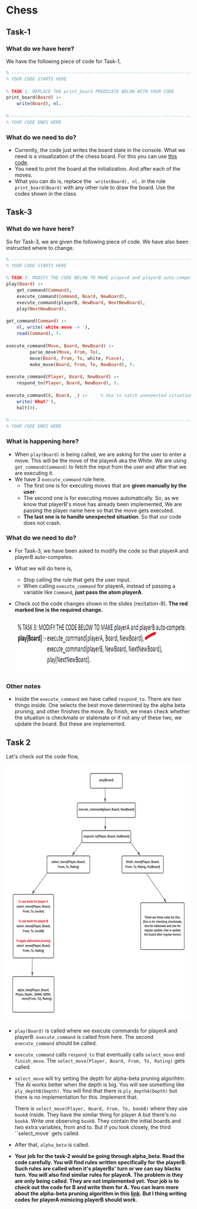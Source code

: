 # Chess

## Task-1
### What do we have here?
We have the following piece of code for Task-1,
```prolog
% ------------------------------------------------------------------------------
% YOUR CODE STARTS HERE

% TASK 1: REPLACE THE print_board PREDICATE BELOW WITH YOUR CODE
print_board(Board) :-
    write(Board), nl.

% ------------------------------------------------------------------------------
% YOUR CODE ENDS HERE
```

### What do we need to do? 
- Currently, the code just writes the board state in the console. What we need is a visualization of the chess board. For this you can use [this code](./chess_task_1.pl).
- You need to print the board at the initialization. And after each of the moves. 
- What you can do is, replace the ` write(Board), nl.` in the rule `print_board(Board)` with any other rule to draw the board. Use the codes shown in the class.



## Task-3

### What do we have here?
So for Task-3, we are given the following piece of code. We have also been instructed where to change.

```prolog
% ------------------------------------------------------------------------------
% YOUR CODE STARTS HERE

% TASK 3: MODIFY THE CODE BELOW TO MAKE playerA and playerB auto-compete.
play(Board) :-
    get_command(Command),
    execute_command(Command, Board, NewBoard),
    execute_command(playerB, NewBoard, NextNewBoard),
    play(NextNewBoard).

get_command(Command) :-
    nl, write('white move -> '),
    read(Command), !.

execute_command(Move, Board, NewBoard) :-
         parse_move(Move, From, To),
         move(Board, From, To, white, Piece),
         make_move(Board, From, To, NewBoard), !.

execute_command(Player, Board, NewBoard) :-
    respond_to(Player, Board, NewBoard), !.

execute_command(X, Board, _) :-     % Use to catch unexpected situations
    write('What?'),
    halt(0).

% ------------------------------------------------------------------------------
% YOUR CODE ENDS HERE
```

### What is happening here?
- When `play(Board)` is being called, we are asking for the user to enter a move. This will be the move of the playerA aka the White. We are using `get_command(Command)` to fetch the input from the user and after that we are executing it.
- We have 3 `execute_command` rule here. 
  - The first one is for executing moves that are **given manually by the user**. 
  - The second one is for executing moves automatically. So, as we know that playerB's move has already been implemented, We are passing the player name here so that the move gets executed.
  - **The last one is to handle unexpected situation**. So that our code does not crash.

### What do we need to do? 
- For Task-3, we have been asked to modify the code so that playerA and playerB auto-competes.
- What we will do here is,
  - Stop calling the rule that gets the user input. 
  - When calling `execute_command` for playerA, instead of passing a variable like `Command`, **just pass the atom playerA**.
- Check out the code changes shown in the slides (recitation-8). **The red marked line is the required change.**

  <img src="./assets/chess-task-3-0.png" alt="" height="150" width="850"/>

### Other notes
- Inside the `execute_command` we have called `respond_to`. There are two things inside. One selects the best move determined by the alpha beta pruning, and other finishes the move. By finish, we mean check whether the situation is checkmate or stalemate or if not any of these two, we update the board. But these are implemented.


## Task 2
Let's check out the code flow,

<img src="assets/chess.pl.png" alt="" width="600" height="700"/>

- `play(Board)` is called where we execute commands for playerA and playerB. `execute_command` is called from here. The second `execute_command` should be called.

- `execute_command` calls `respond_to` that eventually calls `select_move` and `finish_move`. The `select_move(Player, Board, From, To, Rating)` gets called.

- `select_move` will try setting the depth for alpha-beta pruning algorihtm. The AI works better when the depth is big. You will see something like `ply_depthB(Depth)`. You will find that there is `ply_depthA(Depth)` but there is no implementation for this. Implement that.

  There is `select_move(Player, Board, From, To, bookB)` where they use `bookB` inside. They have the similar thing for player A but there's no `bookA`. Write one observing `bookB`. They contain the initial boards and two extra variables, from and to. But if you look closely, the third ``select_move` gets called.

- After that, `alpha_beta` is called. 

- **Your job for the task-2 would be going through alpha_beta. Read the code carefully. You will find rules written specifically for the playerB. Such rules are called when it's playerBs' turn or we can say blacks turn. You will also find similar rules for playerA. The problem is they are only being called. They are not implemented yet. Your job is to check out the code for B and write them for A. You can learn more about the alpha-beta pruning algorithm in this [link](https://www.geeksforgeeks.org/minimax-algorithm-in-game-theory-set-4-alpha-beta-pruning/). But I thing writing codes for playerA mimicing playerB should work.**